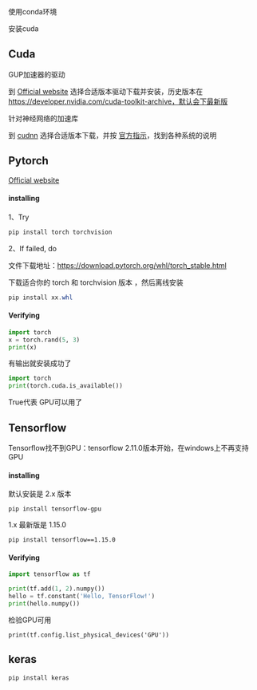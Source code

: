 使用conda环境



安装cuda





##  Cuda

GUP加速器的驱动

到 [Official website](https://developer.nvidia.com/cuda-downloads) 选择合适版本驱动下载并安装，历史版本在 https://developer.nvidia.com/cuda-toolkit-archive，默认会下最新版

针对神经网络的加速库

到 [cudnn](https://developer.nvidia.com/rdp/cudnn-download) 选择合适版本下载，并按 [官方指示](https://docs.nvidia.com/deeplearning/sdk/cudnn-install/index.html)，找到各种系统的说明



## Pytorch

[Official website](https://pytorch.org/get-started/locally/)

#### installing

1、Try

```powershell
pip install torch torchvision
```

2、If failed, do

文件下载地址：https://download.pytorch.org/whl/torch_stable.html

下载适合你的 torch 和 torchvision 版本 ，然后离线安装

```powershell
pip install xx.whl
```

#### Verifying

```python
import torch
x = torch.rand(5, 3)
print(x)
```

有输出就安装成功了

```python
import torch
print(torch.cuda.is_available())
```

True代表 GPU可以用了



## Tensorflow

Tensorflow找不到GPU：tensorflow 2.11.0版本开始，在windows上不再支持GPU

#### installing

默认安装是 2.x 版本

```
pip install tensorflow-gpu
```
1.x 最新版是 1.15.0

```
pip install tensorflow==1.15.0
```

#### Verifying

```python
import tensorflow as tf

print(tf.add(1, 2).numpy())
hello = tf.constant('Hello, TensorFlow!')
print(hello.numpy())
```

检验GPU可用

```
print(tf.config.list_physical_devices('GPU'))
```



## keras

```
pip install keras
```

